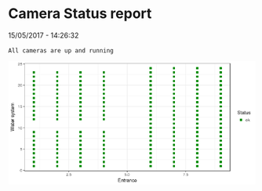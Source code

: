 Camera Status report
================
15/05/2017 - 14:26:32

    All cameras are up and running

![](camreport_files/figure-markdown_github/unnamed-chunk-2-1.png)
